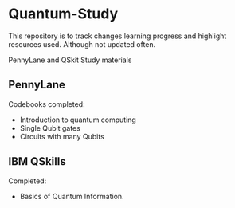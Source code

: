 # Quantum-Study
This repository is to track changes learning progress and highlight resources used. Although not updated often.

PennyLane and QSkit Study materials

## PennyLane
Codebooks completed:
* Introduction to quantum computing
* Single Qubit gates
* Circuits with many Qubits

## IBM QSkills
Completed:
* Basics of Quantum Information.
